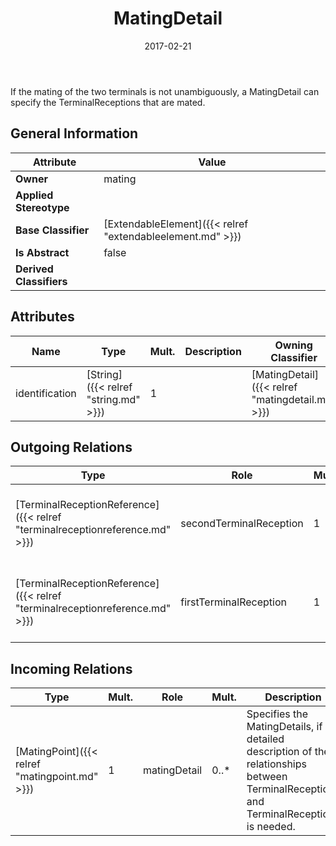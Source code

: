 ﻿---
title: MatingDetail
toc: false
type: specs
date: "2017-02-21"
draft: false
specification: VEC
version: 1.1.3
documentType: "Recommendation"
elementType: Class
classes:
  - MatingDetail
menu_name: vec-1.1.3
---
<p> If the mating of the two terminals is not unambiguously, a MatingDetail can specify the TerminalReceptions that are mated.      </p>

## General Information

| Attribute               | Value |
|-------------------------|-------|
| **Owner**               | mating |
| **Applied Stereotype**  |   |
| **Base Classifier**     | [ExtendableElement]({{< relref "extendableelement.md" >}})<br/>  |
| **Is Abstract**         | false |
| **Derived Classifiers** |   |

## Attributes
|  Name  |  Type  |  Mult.  |  Description  |  Owning Classifier  |
|--------|--------|---------|---------------|--------------|
|identification | [String]({{< relref "string.md" >}}) | 1 |  | [MatingDetail]({{< relref "matingdetail.md" >}}) |

## Outgoing Relations
|    Type  |   Role   |   Mult.   |   Mult.   |   Description   |
|----------|----------|-----------|-----------|-----------------|
| [TerminalReceptionReference]({{< relref "terminalreceptionreference.md" >}}) | secondTerminalReception | 1 | 0..* | References the second terminal reception that is mated. |
| [TerminalReceptionReference]({{< relref "terminalreceptionreference.md" >}}) | firstTerminalReception | 1 | 0..* | References the first terminal reception that is mated. |
##  Incoming Relations
|    Type  |   Mult.  |   Role    |   Mult.   |   Description  |
|----------|----------|-----------|-----------|----------------|
| [MatingPoint]({{< relref "matingpoint.md" >}}) | 1 | matingDetail | 0..* | Specifies the MatingDetails, if a detailed description of the relationships between TerminalReceptions and TerminalReceptions is needed. |
